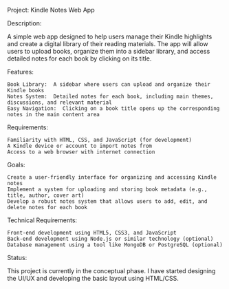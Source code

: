 Project:  Kindle Notes Web App 

Description: 

A simple web app designed to help users manage their Kindle highlights and create a digital library of their reading materials. The app will allow users to upload books, organize them into a sidebar library, and access detailed notes for each book by clicking on its title. 

Features: 

    Book Library:  A sidebar where users can upload and organize their Kindle books
    Notes System:  Detailed notes for each book, including main themes, discussions, and relevant material
    Easy Navigation:  Clicking on a book title opens up the corresponding notes in the main content area
     

Requirements:

    Familiarity with HTML, CSS, and JavaScript (for development)
    A Kindle device or account to import notes from
    Access to a web browser with internet connection
     

Goals: 

    Create a user-friendly interface for organizing and accessing Kindle notes
    Implement a system for uploading and storing book metadata (e.g., title, author, cover art)
    Develop a robust notes system that allows users to add, edit, and delete notes for each book
     

Technical Requirements: 

    Front-end development using HTML5, CSS3, and JavaScript
    Back-end development using Node.js or similar technology (optional)
    Database management using a tool like MongoDB or PostgreSQL (optional)
     

Status: 

This project is currently in the conceptual phase. I have started designing the UI/UX and developing the basic layout using HTML/CSS. 
